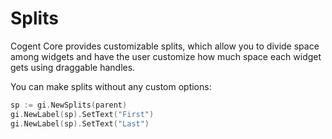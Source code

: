 # Splits

Cogent Core provides customizable splits, which allow you to divide space among widgets and have the user customize how much space each widget gets using draggable handles.

You can make splits without any custom options:

```Go
sp := gi.NewSplits(parent)
gi.NewLabel(sp).SetText("First")
gi.NewLabel(sp).SetText("Last")
```